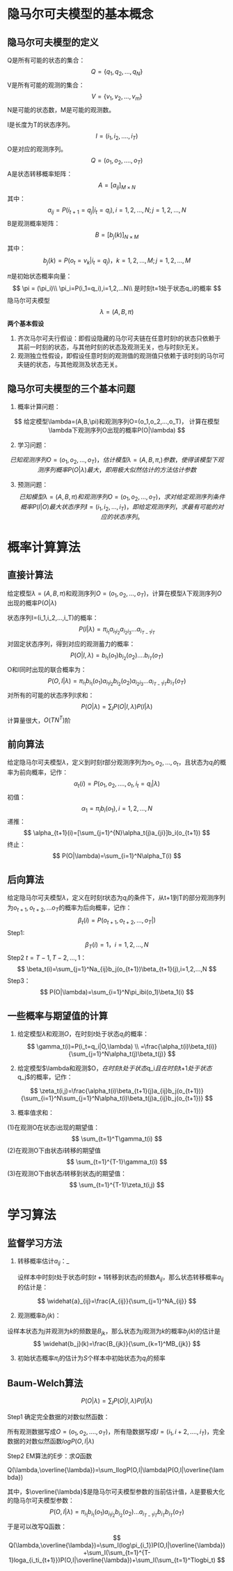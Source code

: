 # 隐马尔可夫模型的基本概念

 ## 隐马尔可夫模型的定义

Q是所有可能的状态的集合：
$$
Q = \{q_1,q_2,...,q_N\}
$$
V是所有可能的观测的集合：
$$
V= \{v_1,v_2,...,v_m\}
$$
N是可能的状态数，M是可能的观测数。

I是长度为T的状态序列。
$$
I=(i_1,i_2,....,i_T)
$$
O是对应的观测序列。
$$
Q=(o_1,o_2,....,o_T)
$$
A是状态转移概率矩阵：
$$
A = [a_{ij}]_{M\times N}
$$
其中：
$$
a_{ij}=P(i_{t+1}=q_j|i_t=q_i),i=1,2,...,N;j=1,2,...,N
$$
B是观测概率矩阵：
$$
B=[b_j(k)]_{N \times M}
$$
其中：
$$
b_j(k)=P(o_t=v_k|i_t=q_j)，k=1,2,...,M;j=1,2,...,M
$$


$\pi$是初始状态概率向量：
$$
\pi = (\pi_i)\\
\pi_i=P(i_1=q_i),i=1,2,...N\\
是时刻t=1处于状态q_i的概率
$$
隐马尔可夫模型
$$
\lambda=(A,B,\pi)
$$
**两个基本假设**

1. 齐次马尔可夫行假设：即假设隐藏的马尔可夫链在任意时刻t的状态只依赖于其前一时刻的状态，与其他时刻的状态及观测无关，也与时刻t无关。
2. 观测独立性假设，即假设任意时刻的观测值的观测值只依赖于该时刻的马尔可夫链的状态，与其他观测及状态无关。

## 隐马尔可夫模型的三个基本问题

1. 概率计算问题：

$$
给定模型\lambda=(A,B,\pi)和观测序列O=(o_1,o_2,...,o_T)，
计算在模型\lambda下观测序列O出现的概率P(O|\lambda)
$$

2. 学习问题：

$$
已知观测序列O=(o_1,o_2,...,o_T)，估计模型\lambda=(A,B,\pi,)参数，使得该模型下观测序列概率P(O|\lambda)最大，即用极大似然估计的方法估计参数
$$

3. 预测问题：
   $$
   已知模型\lambda=(A,B,\pi)和观测序列O=(o_1,o_2,...,o_T)，求对给定观测序列条件概率P(I|O)最大状态序列I=(i_1,i_2,...,i_T)，即给定观测序列，求最有可能的对应的状态序列。
   $$



# 概率计算算法

## 直接计算法

给定模型$\lambda=(A,B,\pi)$和观测序列$O=(o_1,o_2,...,o_T)$，计算在模型$\lambda$下观测序列$O$出现的概率P$(O|\lambda)$

状态序列I=(i_1,i_2,...,i_T)的概率：
$$
P(I|\lambda)=\pi_{i_1}a_{i_1i_2}a_{i_2i_3}...a_{i_{T-1}i_T}
$$
对固定状态序列，得到对应的观测蓄力的概率：
$$
P(O|I,\lambda)=b_{i_1}(o_1)b_{i_2}(o_2)....b_{i_T}(o_T)
$$
O和I同时出现的联合概率为：
$$
P(O,I|\lambda)=\pi_{i_1}b_{i_1}(o_1)a_{i_1i_2}b_{i_2}(o_2)a_{i_2i_3}...a_{i_{T-1}i_T}b_{i_T}(o_T)
$$
对所有的可能的状态序列I求和：
$$
P(O|\lambda) = \sum_I P(O|I,\lambda)P(I|\lambda)
$$
计算量很大，$O(TN^T)$阶

## 前向算法

给定隐马尔可夫模型$\lambda$，定义到时刻$t$部分观测序列为$o_1,o_2,...,o_t$，且状态为$q_i$的概率为前向概率，记作：
$$
\alpha_t(i)=P(o_1,o_2,....,o_t,i_t=q_i|\lambda)
$$
初值：
$$
\alpha_1=\pi_ib_i(o_1),i=1,2,...,N
$$
递推：
$$
\alpha_{t+1}(i)=[\sum_{j=1}^{N}\alpha_t(j)a_{ji}]b_i(o_{t+1})
$$
终止：
$$
P(O|\lambda)=\sum_{i=1}^N\alpha_T(i)
$$

## 后向算法

给定隐马尔可夫模型$\lambda$，定义在时刻$t$状态为$q_i$的条件下，从t+1到T的部分观测序列为$o_{t+1},o_{t+2},...o_T$的概率为后向概率，记作：
$$
\beta_t(i)=P(o_{t+1},o_{t+2},...,o_T|)
$$
Step1:
$$
\beta_T(i)=1，i=1,2,...,N
$$
Step2 $t=T-1,T-2,...,1$：
$$
\beta_t(i)=\sum_{j=1}^Na_{ij}b_j(o_{t+1})\beta_{t+1}(j),i=1,2,...,N
$$
Step3：
$$
P(O|\lambda)=\sum_{i=1}^N\pi_ibi(o_1)\beta_1(i)
$$

## 一些概率与期望值的计算

1. 给定模型$\lambda$和观测$O$，在时刻$t$处于状态$q_i$的概率：
   $$
   \gamma_t(i)=P(i_t=q_i|O,\lambda) \\
   =\frac{\alpha_t(i)\beta_t(i)}{\sum_{j=1}^N\alpha_t(j)\beta_t(j)}
   $$

2. 给定模型$\lambda和观测$O$，在时刻$t$处于状态$q_i$且在时刻$t+1$处于状态$q_j$的概率，记作：

$$
\zeta_t(i,j)=\frac{\alpha_t(i)\beta_{t+1}(j)a_{ij}b_j(o_{t+1})}{\sum_{i=1}^N\sum_{j=1}^N\alpha_t(i)\beta_t(j)a_{ij}b_j(o_{t+1})}
$$

3. 概率值求和：

(1)在观测O在状态i出现的期望值：
$$
\sum_{t=1}^T\gamma_t(i)
$$
(2)在观测O下由状态i转移的期望值
$$
\sum_{t=1}^{T-1}\gamma_t(i)
$$
(3)在观测O下由状态$i$转移到状态$j$的期望值：
$$
\sum_{t=1}^{T-1}\zeta_t(i,j)
$$

# 学习算法

## 监督学习方法

1. 转移概率估计$a_{ij}$：_

   设样本中时刻$t$处于状态$i$时刻$t+1$转移到状态$j$的频数$A_{ij}$，那么状态转移概率$a_{ij}$的估计是：

$$
\widehat{a}_{ij}=\frac{A_{ij}}{\sum_{j=1}^NA_{ij}}
$$

2. 观测概率$b_j(k)$：

设样本状态为$j$并观测为$k$的频数是$B_{jk}$，那么状态为$j$观测为$k$的概率$b_j(k)$的估计是
$$
\widehat{b_j}(k)=\frac{B_{jk}}{\sum_{k=1}^MB_{jk}}
$$

3. 初始状态概率$\pi_i$的估计为$S$个样本中初始状态为$q_i$的频率

## Baum-Welch算法

$$
P(O|\lambda) = \sum_IP(O|I,\lambda)P(I|\lambda)
$$

Step1 确定完全数据的对数似然函数：

所有观测数据写成$O=(o_1,o_2,....,o_T)$，所有隐数据写成$I=(i_1,i+2,....,i_T)$，完全数据的对数似然函数$logP(O,I|\lambda)$

Step2 EM算法的E步：求$Q$函数

Q(\lambda,\overline{\lambda})=\sum_IlogP(O,I|\lambda)P(O,I|\overline{\lambda})

其中，$\overline{\lambda}$是隐马尔可夫模型参数的当前估计值，$\lambda$是要极大化的隐马尔可夫模型参数：
$$
P(O,I|\lambda)=\pi_{i_1}b_{i_1}(o_1)a_{i_1i_2}b_{i_2}(o_2)...a_{i_{T-1}i_T}b_{i_T}b_{i_T}(o_T)
$$
于是可以改写Q函数：
$$
Q(\lambda,\overline{\lambda})=\sum_I(log\pi_{i_1})P(O,I|\overline{\lambda})+\sum_I(\sum_{t=1}^{T-1}loga_{i_ti_{t+1}})P(O,I|\overline{\lambda})+\sum_I(\sum_{t=1}^Tlogbi_t)
$$


















































